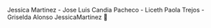 Jessica Martinez - Jose Luis Candia Pacheco - Liceth Paola Trejos - Griselda Alonso
JessicaMartinez :star_struck:
